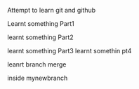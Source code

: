 
Attempt to learn git and github

Learnt something Part1

learnt something Part2



learnt something Part3
learnt somethin pt4

leanrt branch merge

inside mynewbranch
